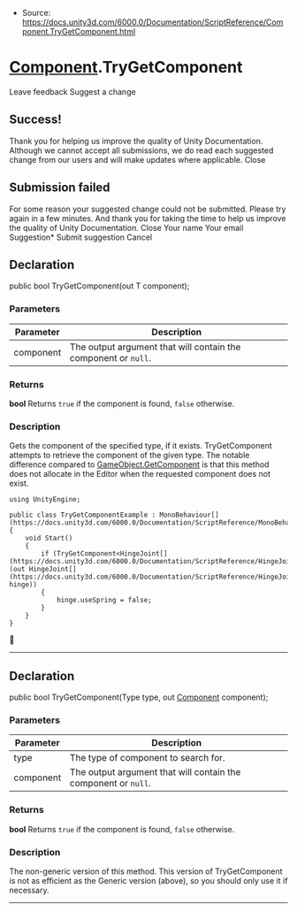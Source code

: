 * Source: https://docs.unity3d.com/6000.0/Documentation/ScriptReference/Component.TryGetComponent.html

#  [Component](https://docs.unity3d.com/6000.0/Documentation/ScriptReference/Component.html).TryGetComponent
Leave feedback
Suggest a change
## Success!
Thank you for helping us improve the quality of Unity Documentation. Although we cannot accept all submissions, we do read each suggested change from our users and will make updates where applicable.
Close
## Submission failed
For some reason your suggested change could not be submitted. Please <a>try again</a> in a few minutes. And thank you for taking the time to help us improve the quality of Unity Documentation.
Close
Your name Your email Suggestion* Submit suggestion
Cancel
## Declaration
public bool TryGetComponent(out T component); 
### Parameters
Parameter | Description  
---|---  
component | The output argument that will contain the component or `null`.  
### Returns
**bool** Returns `true` if the component is found, `false` otherwise. 
### Description
Gets the component of the specified type, if it exists.
TryGetComponent attempts to retrieve the component of the given type. The notable difference compared to [GameObject.GetComponent](https://docs.unity3d.com/6000.0/Documentation/ScriptReference/GameObject.GetComponent.html) is that this method does not allocate in the Editor when the requested component does not exist.
```
using UnityEngine;  
  
public class TryGetComponentExample : MonoBehaviour[](https://docs.unity3d.com/6000.0/Documentation/ScriptReference/MonoBehaviour.html)
{
    void Start()
    {
        if (TryGetComponent<HingeJoint[](https://docs.unity3d.com/6000.0/Documentation/ScriptReference/HingeJoint.html)>(out HingeJoint[](https://docs.unity3d.com/6000.0/Documentation/ScriptReference/HingeJoint.html) hinge))
        {
            hinge.useSpring = false;
        }
    }
}

```

* * *
## Declaration
public bool TryGetComponent(Type type, out [Component](https://docs.unity3d.com/6000.0/Documentation/ScriptReference/Component.html) component); 
### Parameters
Parameter | Description  
---|---  
type | The type of component to search for.  
component | The output argument that will contain the component or `null`.  
### Returns
**bool** Returns `true` if the component is found, `false` otherwise. 
### Description
The non-generic version of this method.
This version of TryGetComponent is not as efficient as the Generic version (above), so you should only use it if necessary.
* * *
